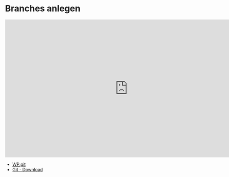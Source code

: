 # Branches anlegen

<iframe width="800" height="450" src="https://www.youtube-nocookie.com/embed/ChSt1ozMlVA?showinfo=0" frameborder="0" allowfullscreen></iframe>

* [WP:git](http://de.wikipedia.org/wiki/Git)
* [Git - Download](http://git-scm.com/downloads)
